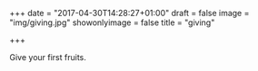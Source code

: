 +++
date = "2017-04-30T14:28:27+01:00"
draft = false
image = "img/giving.jpg"
showonlyimage = false
title = "giving"

+++

Give your first fruits.
<!--more-->